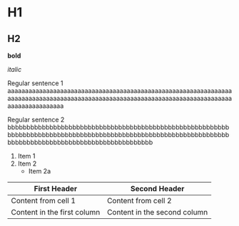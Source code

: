 # H1
## H2

**bold**

*italic*

Regular sentence 1 aaaaaaaaaaaaaaaaaaaaaaaaaaaaaaaaaaaaaaaaaaaaaaaaaaaaaaaaaaaaaaaaaaaaaaaaaaaaaaaaaaaaaaaaaaaaaaaaaaaaaaaaaaaaaaaaaaaaaaaaaaaaaaaaaaaaaaaaaaaaaaaa

Regular sentence 2 bbbbbbbbbbbbbbbbbbbbbbbbbbbbbbbbbbbbbbbbbbbbbbbbbbbbbbbbbbbbbbbbbbbbbbbbbbbbbbbbbbbbbbbbbbbbbbbbbbbbbbbbbbbbbbbbbbbbbbbbbbbbbbbbbbbbbbbbbbbbbbbbbbbbbbbbbb

1. Item 1
2. Item 2
   * Item 2a

First Header | Second Header
------------ | -------------
Content from cell 1 | Content from cell 2
Content in the first column | Content in the second column

